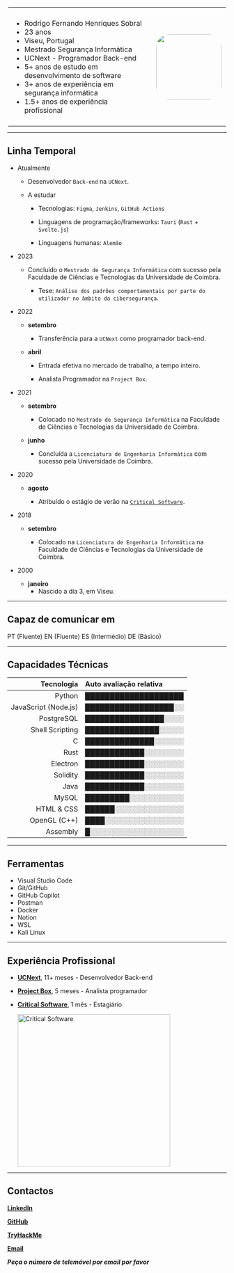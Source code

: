 <style>
  .header_table {
    border-collapse: collapse;
    max-width: 500px;
    margin: 0 auto;
  }
  .profile_moldure {
    border: 0;
    padding: 10px;
  }
  #profile_pic {
    border-radius: 30px;
    width: 150px;
    height: 150px;
  }
  #critical_pic {
    width: 350px;
  }
</style>

<table class="header_table" style="border-collapse: collapse; max-width: 500px; margin: 0 auto;">
  <tr>
    <td class="profile_moldure" style="border: 0; padding: 10px;">
		<ul>
			<li>Rodrigo Fernando Henriques Sobral</li>
			<li>23 anos</li>
			<li>Viseu, Portugal</li>
			<li>Mestrado Segurança Informática</li>
			<li>UCNext - Programador Back-end</li>
			<li>5+ anos de estudo em desenvolvimento de software</li>
			<li>3+ anos de experiência em segurança informática</li>
			<li>1.5+ anos de experiência profissional</li>
		</ul>
	</td>
    <td class="profile_moldure" style="border: 0; padding: 10px;">
		<img id="profile_pic" style="border-radius: 30px; width: 150px; height: 150px;" src="resources/portrait.jpg"/>
	</td>
  </tr>
</table>

---

## Linha Temporal

- Atualmente

  - Desenvolvedor `Back-end` na `UCNext`.

  - A estudar

    - Tecnologias: `Figma`, `Jenkins`, `GitHub Actions`
    
    - Linguagens de programação/frameworks: `Tauri` (`Rust` + `Svelte.js`)
  
    - Linguagens humanas: `Alemão`

- 2023

  - Concluído o `Mestrado de Segurança Informática` com sucesso pela Faculdade de Ciências e Tecnologias da Universidade de Coimbra.

    - Tese: `Análise dos padrões comportamentais por parte do utilizador no âmbito da cibersegurança`.

- 2022

  - **setembro**

    - Transferência para a `UCNext` como programador back-end.

  - **abril**

    - Entrada efetiva no mercado de trabalho, a tempo inteiro.

    - Analista Programador na `Project Box`.

- 2021

  - **setembro**

    - Colocado no `Mestrado de Segurança Informática` na Faculdade de Ciências e Tecnologias da Universidade de Coimbra.

  - **junho**

    - Concluída a `Licenciatura de Engenharia Informática` com sucesso pela Universidade de Coimbra.

- 2020

  - **agosto**

    - Atribuído o estágio de verão na [`Critical Software`](https://www.criticalsoftware.com/pt).

- 2018

  - **setembro**

    - Colocado na `Licenciatura de Engenharia Informática` na Faculdade de Ciências e Tecnologias da Universidade de Coimbra.

- 2000

  - **janeiro**
    - Nascido a dia 3, em Viseu.

---

## Capaz de comunicar em

<tr>
	<td>PT (Fluente)</td>
	<td>EN (Fluente)</td>
	<td>ES (Intermédio)</td>
	<td>DE (Básico)</td>
</tr>

---

## Capacidades Técnicas

|           Tecnologia | Auto avaliação relativa |
| -------------------: | :---------------------- |
|               Python | ████████████████████    |
| JavaScript (Node.js) | ██████████████████░░    |
|           PostgreSQL | ████████████████░░░░    |
|      Shell Scripting | ███████████████░░░░░    |
|                    C | ██████████████░░░░░░    |
|                 Rust | ████████████░░░░░░░░    |
|             Electron | ████████████░░░░░░░░    |
|             Solidity | ████████████░░░░░░░░    |
|                 Java | ████████████░░░░░░░░    |
|                MySQL | █████████░░░░░░░░░░░    |
|           HTML & CSS | ██████░░░░░░░░░░░░░░    |
|         OpenGL (C++) | ████░░░░░░░░░░░░░░░░    |
|             Assembly | █░░░░░░░░░░░░░░░░░░░    |

---

## Ferramentas

- Visual Studio Code
- Git/GitHub
- GitHub Copilot
- Postman
- Docker
- Notion
- WSL
- Kali Linux

---

## Experiência Profissional

- [**UCNext**](https://ucnext.pt), 11+ meses - Desenvolvedor Back-end

- [**Project Box**](https://projectbox.pt), 5 meses - Analista programador

- [**Critical Software**](https://criticalsoftware.com/pt), 1 mês - Estagiário

  <img id="critical_pic" style="width: 350px;" src="resources/critical_software.jpg" alt="Critical Software"/>
 
___

## Contactos

[**LinkedIn**](https://linkedin.com/in/rodrigo-sobral-378080151/)

[**GitHub**](https://github.com/RodrigoSobral2000)

[**TryHackMe**](https://tryhackme.com/p/RodrigoSobral)

[**Email**](mailto:rodrigosobral@sapo.pt)

**_Peça o número de telemóvel por email por favor_**